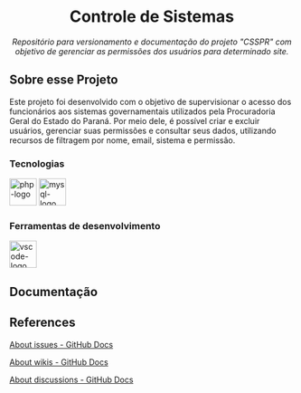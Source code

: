 <h1 align="center">Controle de Sistemas</h1>
<p align="center"><i>Repositório para versionamento e documentação do projeto "CSSPR" com objetivo de gerenciar as permissões dos usuários para determinado site.</i></p>





##  Sobre esse Projeto

Este projeto foi desenvolvido com o objetivo de supervisionar o acesso dos funcionários aos sistemas governamentais utilizados pela Procuradoria Geral do Estado do Paraná. Por meio dele, é possível criar e excluir usuários, gerenciar suas permissões e consultar seus dados, utilizando recursos de filtragem por nome, email, sistema e permissão.

### Tecnologias
<p display="inline-block">
  <img width="48" src="https://cdn.jsdelivr.net/gh/devicons/devicon/icons/php/php-original.svg" alt="php-logo"/>
  <img width="48" src="https://www.freeiconspng.com/uploads/sql-database-icon-png-17.png" alt="mysql-logo"/>
</p>
                                                                                                  
### Ferramentas de desenvolvimento

<p display="inline-block">
  <img width="48" src="https://upload.wikimedia.org/wikipedia/commons/thumb/9/9a/Visual_Studio_Code_1.35_icon.svg/2048px-Visual_Studio_Code_1.35_icon.svg.png" alt="vscode-logo"/>
</p>

## Documentação


## References
[About issues - GitHub Docs](https://docs.github.com/en/issues/tracking-your-work-with-issues/about-issues)

[About wikis - GitHub Docs](https://docs.github.com/en/communities/documenting-your-project-with-wikis/about-wikis)

[About discussions - GitHub Docs](https://docs.github.com/en/discussions/collaborating-with-your-community-using-discussions/about-discussions)




